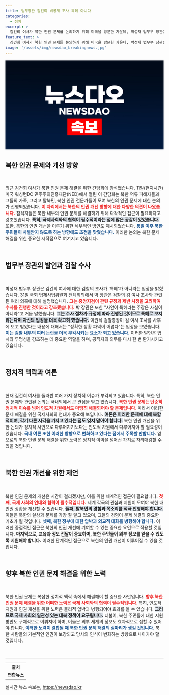 ```yaml
---
title: 법무장관 김건희 비공개 조사 특혜 아니다
categories:
  - 정치
excerpt: >
  김건희 여사가 북한 인권 문제를 논의하기 위해 미국을 방문한 가운데, 박성재 법무부 장관은 조사 특혜 논란에 대해 반박하며 강력한 입장을 밝혔다. 진실은 무엇일까? 클릭해서 확인하세요!
feature_text: >
  김건희 여사가 북한 인권 문제를 논의하기 위해 미국을 방문한 가운데, 박성재 법무부 장관은 조사 특혜 논란에 대해 반박하며 강력한 입장을 밝혔다. 진실은 무엇일까? 클릭해서 확인하세요!
image: '/assets/img/newsdao_breakingnews.jpg'
---
```


<p><img src="/assets/img/newsdao_breakingnews.jpg" alt="ranknews 속보" /></p>

<h2 data-ke-size="size26">북한 인권 문제와 개선 방향</h2>

<p data-ke-size="size16">&nbsp;</p>

<p>최근 김건희 여사가 북한 인권 문제 해결을 위한 간담회에 참석했습니다. 11일(현지시간) 미국 워싱턴DC 민주주의진흥재단(NED)에서 열린 이 간담회는 북한 억류 피해자들과 그들의 가족, 그리고 탈북민, 북한 인권 전문가들이 모여 북한의 인권 문제에 대한 논의가 진행되었습니다. <b><span style="color: #ee2323;">이 자리에서는 북한의 인권 개선 방향에 대한 다양한 의견이 나왔습니다.</span></b> 참석자들은 북한 내부의 인권 문제를 해결하기 위해 다각적인 접근이 필요하다고 강조했습니다. <b><span style="background-color: #21538527;">특히, 국제사회와의 협력이 필수적이라는 점에 많은 공감이 있었습니다.</span></b> 또한, 북한의 인권 개선을 이루기 위한 세부적인 방안도 제시되었습니다. <b><span style="color: #1a5490;">통일 이후 북한 주민들이 차별받지 않도록 하는 방향에도 초점을 맞췄습니다.</span></b> 이러한 논의는 북한 문제 해결을 위한 중요한 시작점으로 여겨지고 있습니다.</p>

<p data-ke-size="size16">&nbsp;</p>

<h2 data-ke-size="size26">법무부 장관의 발언과 검찰 수사</h2>

<p data-ke-size="size16">&nbsp;</p>

<p>박성재 법무부 장관은 김건희 여사에 대한 검찰의 조사가 '특혜'가 아니라는 입장을 밝혔습니다. 31일 국회 법제사법위원회 전체회의에서 박 장관은 검찰의 김 여사 조사와 관련된 여러 의혹에 대해 설명했습니다. <b><span style="color: #ee2323;">그는 중앙지검이 관련 규정과 제반 사정을 고려하여 수사를 진행한 것이라고 강조했습니다.</span></b> 박 장관은 또한 "사안이 특혜라는 주장은 사실이 아니라"고 거듭 말했습니다. <b><span style="background-color: #21538527;">그는 수사 절차가 규정에 따라 진행된 것이므로 특혜로 보지 않는다며 자신의 입장을 더욱 확고히 했습니다.</span></b> 이원석 검찰총장이 김 여사 조사를 사후에 보고 받았다는 내용에 대해서는 "정확한 상황 파악이 어렵다"는 입장을 보였습니다. <b><span style="color: #1a5490;">이는 검찰 내부의 여러 논란을 더욱 부각시키는 요소가 되고 있습니다.</span></b> 이러한 발언은 법치와 투명성을 강조하는 데 중요한 역할을 하며, 공직자의 의무를 다시 한 번 환기시키고 있습니다.</p>

<p data-ke-size="size16">&nbsp;</p>

<h2 data-ke-size="size26">정치적 맥락과 여론</h2>

<p data-ke-size="size16">&nbsp;</p>

<p>현재 김건희 여사를 둘러싼 여러 가지 정치적 이슈가 부각되고 있습니다. 특히, 북한 인권 문제와 관련된 논의는 국내외에서 큰 관심을 받고 있습니다. <b><span style="color: #ee2323;">북한 인권 문제는 단순히 정치적 이슈를 넘어 인도적 차원에서도 마땅히 해결되어야 할 문제입니다.</span></b> 따라서 이러한 문제 해결을 위한 국제사회의 연대가 중요해 보입니다. <b><span style="background-color: #21538527;">여론은 이러한 문제에 대해 복합적이며, 각기 다른 시각을 가지고 있다는 점도 잊지 말아야 합니다.</span></b> 북한 인권 개선을 위한 논의가 정치적 사안으로 다루어지기보다는 인도적 차원에서 다루어져야 할 필요성이 있습니다. <b><span style="color: #1a5490;">국내 여론 또한 이러한 방향으로 변화하고 있다는 점에서 주목할 만합니다.</span></b> 앞으로의 북한 인권 문제 해결을 위한 노력은 정치적 이익을 넘어선 가치로 자리매김할 수 있을 것입니다.</p>

<p data-ke-size="size16">&nbsp;</p>

<h2 data-ke-size="size26">북한 인권 개선을 위한 제언</h2>

<p data-ke-size="size16">&nbsp;</p>

<p>북한 인권 문제의 개선은 시간이 걸리겠지만, 이를 위한 체계적인 접근이 필요합니다. <b><span style="color: #ee2323;">첫째, 국제 사회의 연대와 협력이 필수적입니다.</span></b> 세계 각국의 관심과 지원이 모여야 북한 내 인권 상황을 개선할 수 있습니다. <b><span style="background-color: #21538527;">둘째, 탈북민의 경험과 목소리를 적극 반영해야 합니다.</span></b> 이들은 북한의 실상과 문제를 가장 잘 알고 있으며, 그들의 경험이 문제 해결의 중요한 기초가 될 것입니다. <b><span style="color: #1a5490;">셋째, 북한 정부에 대한 압박과 외교적 대화를 병행해야 합니다.</span></b> 이러한 중점적인 접근은 북한의 인권 개선에 기여할 수 있는 중요한 요인으로 작용할 것입니다. <b>마지막으로, 교육과 정보 전달이 중요하며, 북한 주민들이 외부 정보를 얻을 수 있도록 지원해야 합니다.</b> 이러한 단계적인 접근으로 북한의 인권 개선이 이루어질 수 있을 것입니다.</p>

<p data-ke-size="size16">&nbsp;</p>

<h2 data-ke-size="size26">향후 북한 인권 문제 해결을 위한 노력</h2>

<p data-ke-size="size16">&nbsp;</p>

<p>북한 인권 문제는 복잡한 정치적 맥락 속에서 해결해야 할 중요한 사안입니다. <b><span style="color: #ee2323;">향후 북한 인권 문제 해결을 위한 어떠한 노력은 국제 사회와의 협력이 필수적입니다.</span></b> 특히, 인도적 지원과 인권 개선을 위한 노력은 물리적 압박과 병행되어야 효과를 볼 수 있습니다. <b><span style="background-color: #21538527;">그러므로 국제 사회의 일관성 있는 대북 정책이 요구됩니다.</span></b> 더불어, 북한 주민들에 대한 지원 방안도 구체적으로 이뤄져야 하며, 이들은 외부 세계의 정보도 효과적으로 접할 수 있어야 합니다. <b><span style="color: #1a5490;">이러한 노력이 결합될 때 북한 인권 문제 해결의 실마리가 생길 것입니다.</span></b> 북한 사람들의 기본적인 인권이 보장되고 당사의 인식이 변화하는 방향으로 나아가야 할 것입니다.</p>

<p data-ke-size="size16">&nbsp;</p>

<hr style="height: 2px; border: none; color: #d9d9d9; background-color: #d9d9d9;" />

<table style="width: 100%; border-collapse: collapse;">
    <tr>
        <td style="text-align: center; height: 17px;"><b>출처</b></td>
    </tr>
    <tr>
        <td style="text-align: center; height: 17px;"><b>연합뉴스</b></td>
    </tr>
</table>
실시간 뉴스 속보는, <a href="https://newsdao.kr" rel="dofollow">https://newsdao.kr</a>


